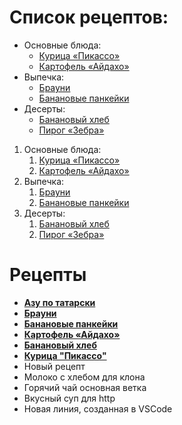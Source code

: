 # Список рецептов:

- Основные блюда:
	- [Курица «Пикассо»](picasso.md)
	- [Картофель «Айдахо»](aidaho.md)
- Выпечка:
	- [Брауни](brownie.md)
	- [Банановые панкейки](banana.md)
- Десерты:
	- [Банановый хлеб](banana.md)
	- [Пирог «Зебра»](zebra.md)

1. Основные блюда:
	1. [Курица «Пикассо»](picasso.md)
	1. [Картофель «Айдахо»](aidaho.md)
1. Выпечка:
	1. [Брауни](brownie.md)
	1. [Банановые панкейки](banana.md)
1. Десерты:
	1. [Банановый хлеб](banana.md)
	1. [Пирог «Зебра»](zebra.md)



# Рецепты
- [**Азу по татарски**](azu.md)
- [**Брауни**](brownie.md)
- [**Банановые панкейки**](banana_pancackes.md)
- [**Картофель «Айдахо»**](aidahoe_potatoes.md )
- [**Банановый хлеб**](banana_bread.md)
- [**Курица "Пикассо"**](chicken_picasso)
- Новый рецепт
- Молоко с хлебом для клона
- Горячий чай основная ветка
- Вкусный суп для http
- Новая линия, созданная в VSCode

